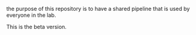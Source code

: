the purpose of this repository is to have a shared pipeline that is used by everyone in the lab.

This is the beta version.